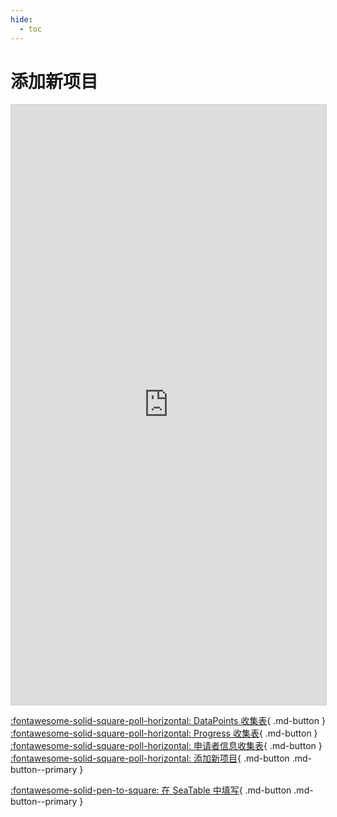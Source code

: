 ```yaml
---
hide:
  - toc
---
```


# 添加新项目

<iframe className="dtable-embed" src="https://cloud.seatable.cn/dtable/forms/8e2f99c4-6d02-476b-bf83-dd6b8b1477b5/" frameBorder="0" width="100%" height="960" style="background: transparent; border: 1px solid #ccc;"></iframe>

[:fontawesome-solid-square-poll-horizontal: DataPoints 收集表](newdatapoints.md){ .md-button } [:fontawesome-solid-square-poll-horizontal: Progress 收集表](newprogress.md){ .md-button } [:fontawesome-solid-square-poll-horizontal: 申请者信息收集表](newapplicant.md){ .md-button } [:fontawesome-solid-square-poll-horizontal: 添加新项目](newprogram.md){ .md-button .md-button--primary }

[:fontawesome-solid-pen-to-square: 在 SeaTable 中填写](https://cloud.seatable.cn/dtable/forms/8e2f99c4-6d02-476b-bf83-dd6b8b1477b5/){ .md-button .md-button--primary }

